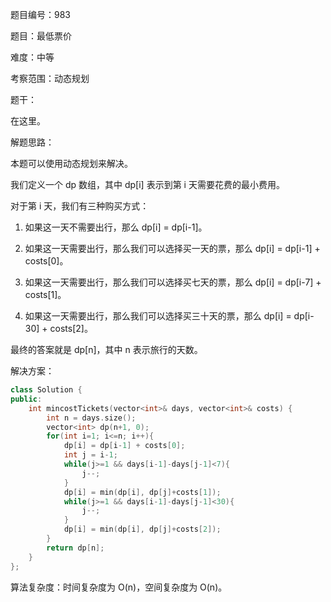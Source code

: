 题目编号：983

题目：最低票价

难度：中等

考察范围：动态规划

题干：

在这里。

解题思路：

本题可以使用动态规划来解决。

我们定义一个 dp 数组，其中 dp[i] 表示到第 i 天需要花费的最小费用。

对于第 i 天，我们有三种购买方式：

1. 如果这一天不需要出行，那么 dp[i] = dp[i-1]。

2. 如果这一天需要出行，那么我们可以选择买一天的票，那么 dp[i] = dp[i-1] + costs[0]。

3. 如果这一天需要出行，那么我们可以选择买七天的票，那么 dp[i] = dp[i-7] + costs[1]。

4. 如果这一天需要出行，那么我们可以选择买三十天的票，那么 dp[i] = dp[i-30] + costs[2]。

最终的答案就是 dp[n]，其中 n 表示旅行的天数。

解决方案：

```cpp
class Solution {
public:
    int mincostTickets(vector<int>& days, vector<int>& costs) {
        int n = days.size();
        vector<int> dp(n+1, 0);
        for(int i=1; i<=n; i++){
            dp[i] = dp[i-1] + costs[0];
            int j = i-1;
            while(j>=1 && days[i-1]-days[j-1]<7){
                j--;
            }
            dp[i] = min(dp[i], dp[j]+costs[1]);
            while(j>=1 && days[i-1]-days[j-1]<30){
                j--;
            }
            dp[i] = min(dp[i], dp[j]+costs[2]);
        }
        return dp[n];
    }
};
```

算法复杂度：时间复杂度为 O(n)，空间复杂度为 O(n)。